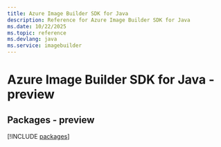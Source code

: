 ```yaml
---
title: Azure Image Builder SDK for Java
description: Reference for Azure Image Builder SDK for Java
ms.date: 10/22/2025
ms.topic: reference
ms.devlang: java
ms.service: imagebuilder
---
```

# Azure Image Builder SDK for Java - preview
## Packages - preview
[!INCLUDE [packages](image-builder-index.md)]